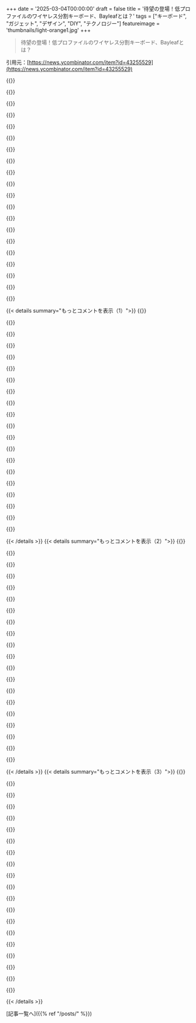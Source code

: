 +++
date = '2025-03-04T00:00:00'
draft = false
title = '待望の登場！低プロファイルのワイヤレス分割キーボード、Bayleafとは？'
tags = ["キーボード", "ガジェット", "デザイン", "DIY", "テクノロジー"]
featureimage = 'thumbnails/light-orange1.jpg'
+++

> 待望の登場！低プロファイルのワイヤレス分割キーボード、Bayleafとは？

引用元：[https://news.ycombinator.com/item?id=43255529](https://news.ycombinator.com/item?id=43255529)

{{<matomeQuote body="これはずっとAppleが作るべきだと思ってたキーボード！UHK 60を使ってるけど、これが買えたら乗り換えるかも。特にAppleの標準レイアウトがあれば、UHKとMacBook間の切り替えでも指が再学習しなくて済むし。" userName="jacobevelyn" createdAt="2025-03-04T16:51:57" color="#785bff">}}

{{<matomeQuote body="似たようなものを探してる人には、これをおすすめ！<br>https://hellonuio.com/" userName="robenkleene" createdAt="2025-03-05T11:50:53" color="">}}

{{<matomeQuote body="似てるけど違うね。<br>https://www.zsa.io/voyager は自分のお気に入り。" userName="TheNightman" createdAt="2025-03-09T22:54:39" color="">}}

{{<matomeQuote body="わあ、ありがと！Dygma Defyを使ってるけど、これに乗り換えるかも！<br>[1] https://dygma.com/products/dygma-defy" userName="arcastroe" createdAt="2025-03-06T21:50:06" color="#ff33a1">}}

{{<matomeQuote body="おお、アドバイスありがとう！" userName="jacobevelyn" createdAt="2025-03-05T13:05:00" color="">}}

{{<matomeQuote body="自分も同じ。低プロファイルは関節に優しくて、低トラベルスイッチのおかげで早くタイプできる。少しネガティブティルトがあれば更に良し。Microsoft Sculptは、全部のエルゴ条件を満たしてたけど、品質がちょっと悪かった上に有線オプションもなかったし、もう製造中止。売却されたけど、Inc.が再販するみたい。" userName="nextos" createdAt="2025-03-04T23:42:53" color="#785bff">}}

{{<matomeQuote body="＞低プロファイルは長期的に関節に良い<br>その通り。10以上のキーボードを試して、やっと1日中使っても痛くならないものを見つけた。これがそのキーボードだよ。[1] https://www.aliexpress.com/item/1005006265944802.html<br>その写真でスキャッターキーを使用するって書いてあるけど、内部の写真はあまり役に立たなかった。" userName="jjani" createdAt="2025-03-05T09:09:45" color="#ff5733">}}

{{<matomeQuote body="自分はMS Sculpt（75%版、ラップトップに似たレイアウト）を愛用してたけど、突然壊れたのは初めての経験だった。低プロファイルが関節に優しいとは思わないけど、パームレストがないと痛めやすい。今はフルサイズのCherryスイッチのゲーミングキーボードを使ってるけど、腕が痛くないよ。" userName="vladvasiliu" createdAt="2025-03-05T10:15:20" color="">}}

{{<matomeQuote body="ワイヤレスの60v2が欲しいな。nice!nanoを使った新しいPCBを作ってみるべきかな。細かいところが難しいんだろうけど。" userName="roflchoppa" createdAt="2025-03-05T04:25:51" color="">}}

{{<matomeQuote body="素晴らしい！洗練された道具を本当に魅力的なアーティファクトに高めたね！デザインの大きな課題は、効率性と魅力的な新しさのバランスを取ることだと思う。Let’s Split v2が出た時に買ったけど、まだハンダ付けしてないな…そろそろやってみるか。" userName="seemaze" createdAt="2025-03-04T15:53:49" color="#785bff">}}

{{<matomeQuote body="次のバージョンではトラックパッドの統合を考えてみては？マウスとキーボードを行き来するのが大変で、みんなキーボード専用のインターフェースに移行しちゃうから。Kinesis Advantageの真ん中にトラックパッドをベロクロで付けて使ってるけど、今は両手でマウスを使えて、キーを離さずに指や親指をパッドに伸ばせる。分離キーボードだと、各側にトラックパッドが必要だけど、サイズが手に入りにくいね。うーん。" userName="w10-1" createdAt="2025-03-04T17:33:16" color="">}}

{{<matomeQuote body="キーの中にトラックパッドを埋め込みたいな。Jキーの下には低感度のトラックパッド、Kキーの下には高感度のトラックパッドを。" userName="jazzabeanie" createdAt="2025-03-05T00:58:24" color="">}}

{{<matomeQuote body="Jキーのトラックポイント使ったことある？W3.1時代の古いCompaqノートPCを見つけて、Jキーのマウスが意外と快適だった！トラックポイントマウスってこんなに良かったっけ？ThinkPadスタイルより好きだな。" userName="mystified5016" createdAt="2025-03-06T15:16:18" color="">}}

{{<matomeQuote body="すごいアイデア！左手で修飾キーを使って、入力かマウスクリックするの？" userName="wyre" createdAt="2025-03-05T04:58:31" color="">}}

{{<matomeQuote body="V2にトラックパッドやトラックポイントを追加することを真剣に検討中だよ。ミニマリストな見た目と感じをあまり犠牲にせずに実現したい。" userName="sgraz" createdAt="2025-03-05T09:42:25" color="#785bff">}}

{{<matomeQuote body="これを読んでとても嬉しい！なかなか話題に上がらないから。自分はErgoDox EZを使っているけど、Framework 13（Kanata付き）の方がトラックパッドで親指でナビゲートできるから便利なんだよね。" userName="JeremyBarbosa" createdAt="2025-03-04T17:43:15" color="">}}

{{<matomeQuote body="自分はErgodox EZの間にタッチパッドを付けてるけど、それでもノートのタッチパッドに比べると届きにくいけど、マウスを使うために肩を動かすよりは全然マシ。" userName="yencabulator" createdAt="2025-03-05T14:55:04" color="">}}

{{<matomeQuote body="両方のキーボードの間にKensington Expert Mouseのトラックボールを置いてみた。テント形状にすることで近くに収まるよ。" userName="mkl" createdAt="2025-03-04T21:07:43" color="">}}

{{<matomeQuote body="個人的には低いキーボードが理解できない。常に手首用のクッションが必要だから、普通の高さが一番安心。低いとクッションありでも低すぎるし、なしだと逆に高すぎて不快。" userName="danielvaughn" createdAt="2025-03-04T16:06:02" color="">}}

{{<matomeQuote body="確かに言いたいことは分かるけど、キーの高さとキーボードの高さには大きな違いがあるんだ。<br>＞正しいエルゴノミクスはキーボードを下向きに角度をつけることだよ。<br>クッションと同じ高さにキーボードを合わせれば、短い距離で指を動かせて疲れにくいかも！" userName="crazygringo" createdAt="2025-03-04T19:45:13" color="#ff5733">}}

{{< details summary="もっとコメントを表示（1）">}}
{{<matomeQuote body="キーボードの角度は腕のサポートや体勢に依存するよね。一般的に20°〜30°の傾きが理想だと思うけど、個人差もあるし。<br>スイッチもほぼ同じ移動距離のものがあるし、腕を同じテーブルで支えるじゃなければ、低いキーボードの利点があまり分からないな。" userName="luqtas" createdAt="2025-03-04T21:05:12" color="">}}

{{<matomeQuote body="それは違うよ。キーボードは常に前腕に対して下向きにすべきだよ。<br>キーボードが上向きだと、手首に負担がかかるからどんな状況でも良くない。特に怪我や障害がない限りね。" userName="crazygringo" createdAt="2025-03-04T21:16:01" color="#ff33a1">}}

{{<matomeQuote body="そうだね！多くの人が間違えているし、誤解も多いから、実際に市場でも上向きのキーボードが出回っているんだ。<br>エルゴノミクスがきちんとしたキーボードを求めるなら、ピアニストを参考にするといいよ。肘を直角に保って、まっすぐ座る。" userName="jwr" createdAt="2025-03-05T01:30:43" color="#38d3d3">}}

{{<matomeQuote body="大学のいろんな参考資料が、前腕は90°〜120°が理想としている。<br>＞また、上向きのキーボードはエルゴノミクスにとって良くないって言ってるけど、著者が指摘した別の研究をリンクするべきだったかも。" userName="luqtas" createdAt="2025-03-04T21:26:27" color="">}}

{{<matomeQuote body="そうだね、前腕を90°下で保つのが理想だよ。<br>＞キーボードが上向きになることはエルゴノミクスには良くない。<br>デスクの高さが合ってないから腕が上向きになっちゃうんだと思う。" userName="crazygringo" createdAt="2025-03-04T21:29:51" color="#ff5733">}}

{{<matomeQuote body="分かった！<br>基準を混同しただけだよ。<br>＞スラントアングルはエルゴノミクスにおいていつも推奨されているんだ。<br>研究によると、スラントが大きければ筋肉の活動が少ないんだ。" userName="luqtas" createdAt="2025-03-04T21:41:41" color="">}}

{{<matomeQuote body="大丈夫だよ、みんなの手首の痛みを減らすために頑張ってるだけだから。<br>テント形状も良いけど、実際に実行するのが難しいから、安価なキットが出てくれたらいいな。" userName="crazygringo" createdAt="2025-03-04T21:49:13" color="#38d3d3">}}

{{<matomeQuote body="完全にフラットなキーボードアクセサリーがあればいいなと思う。Macbookにフィットするようなのがあれば最高。人それぞれだけど、個人的にはこれが大きなエルゴノミクスの利点になると思う。現在の愛用のキーボードがこれに近い0.4cmの高さなんだ。3Dプリントで作れるアイデアも考えてるけど、テーブルにMacbook型のくぼみを彫ってはめ込むのもベストかも。こういうの聞いたことある？" userName="jjani" createdAt="2025-03-05T09:18:16" color="#ff5c5c">}}

{{<matomeQuote body="Ergodoxは調整可能な脚があって、角度をつけたりテント状にできるんだ。ただ、腕が自然に垂れ下がるためにはデスクをかなり低くしないといけない。自分はモーター付きの昇降デスクを使ってるけど、座るときには膝が許す限り低くするしかない。独立したキーボードトレイがあればいいけど、高さやスペースの問題が多いんだ。立ってるときは良い高さが見つけやすいよ。" userName="yencabulator" createdAt="2025-03-05T15:04:52" color="#38d3d3">}}

{{<matomeQuote body="その脚が素晴らしいと思う。どんな（スプリット）キーボードでも adhesive add-on として買えるようになったらいいな。" userName="crazygringo" createdAt="2025-03-05T15:58:15" color="">}}

{{<matomeQuote body="接着剤じゃうまく保持できないと思う。キーボードに金属のスレッドがある理由があるからね。角度を調整してナットを締めることでその角度をロックできるんだ。" userName="yencabulator" createdAt="2025-03-05T16:00:42" color="">}}

{{<matomeQuote body="色々なキーボードを試した結果、低プロフィールにも色々あるってことが分かった。大多数の低プロフィールは確かに低いけど、高さが残ってる。AppleのMagic Keyboardと比べると、K3は倍以上の高さがある。Magic Keyboardは快適で疲れないけど、K3は1、2時間も使うと疲れてくる。多くの低プロフィールは両方の短所ばかりあって、利点はないって感じ。" userName="apocalyptic0n3" createdAt="2025-03-05T14:42:08" color="#785bff">}}

{{<matomeQuote body="自分は低プロフィールキーボードが好きなんだけど、パームパッドが必要な理由が想像できない。自分は前腕がデスクに支えられてるし、手が自然にそのまま流れて打てるから、手に負担がかからない。" userName="lsaferite" createdAt="2025-03-04T20:03:44" color="">}}

{{<matomeQuote body="指の筋肉は人によって全然違うと思う。自分は極端な方かもだけど、ガラスの上でもあまり気にならないし、ラップトップのキーボードも良い妥協だと思ってる。NuPhyの低プロフィールは長時間使うと疲れるけど、ThinkPadのスタンドアロンのトラックポイントキーボードは気に入ってる。" userName="makeitdouble" createdAt="2025-03-04T17:02:43" color="#785bff">}}

{{<matomeQuote body="柔らかいキーボードは手の腱が痛くなるんだ。Appleが有線のキーボードをやめてから、余ってるやつをいくつか買ったけど、今は無線のものを使ってる。まさかAppleのキーボードがゲーミング用になるとは思わなかった。" userName="hinkley" createdAt="2025-03-04T18:29:12" color="">}}

{{<matomeQuote body="別の意見だけど、このキーボードは本棚に飾って使わなくてもいいかな。見た目はすごく良くて、作るのは素晴らしい経験だった。でも、低プロフィール、パッドなし、オルソレイアウト、テントなしは、見た目は美しいけど手が疲れる。エルゴノミクスは個々の問題だから、判断はできないけど。" userName="bee_rider" createdAt="2025-03-04T17:35:41" color="">}}

{{<matomeQuote body="＞ ...低プロフィール、パッドなし、オルソレイアウト、テントなし...<br>テントの件には同意するけど、低プロフィールには反対意見も理解できる。でも、オーソリニアはカラム型の方が手に優しいと思う。あなたはカラムじゃないのが残念なのかもしれない。<br>＞ ...エルゴノミクスは個々の問題...<br>その通りだよね！" userName="volemo" createdAt="2025-03-04T18:08:47" color="#38d3d3">}}

{{<matomeQuote body="理論上はロープロファイルが好きだけど、実際は高品質なMXプロファイルスイッチが多すぎて、ロープロファイルはちょっとお粗末。無潤滑のリニアやガリガリのブラウンクローンには戻れない。" userName="LAC-Tech" createdAt="2025-03-04T23:47:41" color="">}}

{{<matomeQuote body="同意。これだと左下と右下のキーを手のひらで押すのが難しくなるかも。それが小指の負担を減らすんだけど。楽しそうなプロジェクトには見えるけどね。" userName="__MatrixMan__" createdAt="2025-03-04T17:48:42" color="">}}

{{<matomeQuote body="お節介かもしれないけど、よく使う動作にはコーナーのキーを使わない方がいいよ。CapsLockを使ってみて。もっと良いのはホームロー修飾子を試すことだよ。" userName="volemo" createdAt="2025-03-04T18:20:26" color="">}}


{{< /details >}}
{{< details summary="もっとコメントを表示（2）">}}
{{<matomeQuote body="主な問題はエンターや記号のキー。俺はもともとエンターを隅に移動させて、手首を押す形式にした。これがいい感じ。ファームウェアで管理してるから、どのPCにでも簡単に接続できる。アドバイスには感謝するけど、もう戻れないかもな。" userName="__MatrixMan__" createdAt="2025-03-05T00:15:44" color="#785bff">}}

{{<matomeQuote body="俺も結構普通のキーボードから離れてる。36キーのスプリットで、Dvorakレイアウト。すべての特殊記号はL2に。指を休ませる位置から一番遠くなることはないから満足してる。" userName="volemo" createdAt="2025-03-05T06:09:01" color="#ff5733">}}

{{<matomeQuote body="シンプルなスプリットセットアップ、確かに見た目がいい。今はPlanckとErgodoxを併用してるけど、Planckに慣れてしまって大半のErgodoxのキーは使わなくなった。次は君のセットアップに近い感じになるかもしれないな。" userName="__MatrixMan__" createdAt="2025-03-05T06:32:36" color="">}}

{{<matomeQuote body="結局は好みに依存するよ。タイピング中は手首を浮かせて休むときは休むスタイルが一番いい。だから手首が低めのキーボードが合ってる。" userName="exitb" createdAt="2025-03-04T18:10:53" color="">}}

{{<matomeQuote body="ほんとに美しいキーボード！キーボードはすごく面白い趣味プロジェクトだよ。スコープは小さいけど、いろんなテーマに触れられるし、自分が興味を持ちたいものを選べる。" userName="klauserc" createdAt="2025-03-04T16:13:08" color="#ff5c5c">}}

{{<matomeQuote body="面白いな、カスタムキーボードにはまったのはほんの3週間前。Mill-Maxソケットは考えた？俺は80％のTKL ISOロープロファイルキーボードが好きだけど、あまり見ない。カスタムソリューションを考えているけど、時間がないんだ。" userName="sandreas" createdAt="2025-03-05T06:02:35" color="">}}

{{<matomeQuote body="カスタムキーボードにはまって三週間か。時間をかけて楽しんでね。小ロットでのPCBの発注は残念ながら高いし、特に大きいサイズだと厳しい。分割されたキーボードなら安くできるPCBがいっぱいあるよ。" userName="ValentinPearce" createdAt="2025-03-05T10:53:25" color="#38d3d3">}}

{{<matomeQuote body="エルゴノミックなスプリットキーボードには興味ないな。自分の完璧なユニコーンに出会ったけど、恥ずかしいから何かは言わないよ。ただし、いくつかのヒントはあるよ：<br>＋ 低プロファイル（Kailh）<br>＋ TKL 80％と100％<br>＋ ANSIとISOがある<br>＋ ワイヤレス<br>○ スプリットではない（個人の好みによる）<br>－ ホットスワップはできない<br>－ QMKやZMKには非対応<br><br>ホットスワップをMill-Max 7305か3305でやろうと思ってるけど、ハンダ付けが大変そうだな。" userName="sandreas" createdAt="2025-03-05T13:20:26" color="">}}

{{<matomeQuote body="OP、おめでとう！プロトタイプと製品を作るのが最高だね。<br>他のスプリットメカニカルキーボードもチェックしてみてね：<br>ZSA Voyager<br>Moergo Glove 80" userName="UI_at_80x24" createdAt="2025-03-04T15:49:37" color="">}}

{{<matomeQuote body="これは素晴らしいね。OPのキーボードに似たやつもいくつか教えるよ。<br>彼らがインスパイアされたキーボード（まだ販売されてないかも）：<br>https://old.reddit.com/r/ErgoMechKeyboards/comments/1cfg3vr/...<br>Corneish（在庫切れ）：<br>https://lowprokb.ca/products/corne-ish-zen?variant=376943319...<br><br>Unicorne：<br>https://new.boardsource.xyz/products/unicorne-LP<br>Corneishは本当に素晴らしいと思う。おそらくオープンソースでもあるんじゃないかな。" userName="cole-k" createdAt="2025-03-04T18:55:53" color="#ff5733">}}

{{<matomeQuote body="Mikefiveは俺の夢のワークキーボードだ。今使ってるやつより2つキーが多いけど、追加のキーで何かできるはず。" userName="ValentinPearce" createdAt="2025-03-05T11:05:37" color="">}}

{{<matomeQuote body="OPのキーボードとは少し違うけど、俺と同僚たちが使ってる素晴らしい製品があるよ：'Ultimate Hacking Keyboard' 60（通常UHKと呼ばれる）。俺はパームレストと最近のリサアクセサリーをつけて使ってるから、分割してテンティングして手首や前腕の緊張が少ないよ。" userName="johncalvinyoung" createdAt="2025-03-04T22:25:32" color="">}}

{{<matomeQuote body="Voyager使ってて、めっちゃ満足してるよ。たくさんタイピングしても手首が痛くならない。<br>https://imgur.com/pklEZSh<br>Ambients Silent Choc Switches（20gリニア）、worklouderのキーキャップ（Pure）" userName="tortilla" createdAt="2025-03-05T01:00:46" color="">}}

{{<matomeQuote body="注文した時はキーキャップがどうなるかわからなかったけど、説明しづらいけどストックより良い感じがする。静音スイッチでの打音も少し良いし、ストックのキーキャップには少し鈍い音があった気がする。" userName="tortilla" createdAt="2025-03-05T04:41:11" color="">}}

{{<matomeQuote body="もし機能やデザインよりもエルゴノミクスを重視するなら、Kinesis Advantage 360 Professionalを優先した方がいいかも。" userName="w10-1" createdAt="2025-03-04T17:24:14" color="">}}

{{<matomeQuote body="Glove80はKinesisにすごく似てるけど、オープンソースのZMKファームウェアとかを使ってるみたい。Kinesisはサポートしてないけど。<br>https://www.moergo.com/<br>追記：忘れてた。Advantage360 ProもZMKを使ってるみたい。どちらもエルゴノミクスを重視する人には素晴らしい選択肢だと思うよ。" userName="porkloin" createdAt="2025-03-04T17:41:08" color="#ff5733">}}

{{<matomeQuote body="もっと進化させてCharybdisにして、より純粋な形のzmkやトラックボールオプションも考えてみれば？" userName="okayishdefaults" createdAt="2025-03-05T10:46:30" color="">}}

{{<matomeQuote body="ZSA Moonlander使ってるけど、めっちゃ好き！オススメだよ！" userName="szvsw" createdAt="2025-03-04T23:51:15" color="#38d3d3">}}

{{<matomeQuote body="理想のキーボードは、黒かスペースグレーのMagic Keyboardを分割すること。これが一番近いね。普通のレイアウトに慣れ過ぎてて、オルトリニアには行けないけど、確かに見た目はスッキリしててモダンだよね。" userName="tquinn" createdAt="2025-03-04T19:16:48" color="">}}

{{<matomeQuote body="＞理想のキーボードは、黒かスペースグレーのMagic Keyboardを分割すること。”私もそう思う。こういうのを求めてる人、多いと思う。Magic Keyboardのキーは全部欲しいし、Karabinerのバインドもいくつか使ってるから、レイヤーを追加してるんだ。" userName="K7PJP" createdAt="2025-03-05T01:09:25" color="#ff33a1">}}


{{< /details >}}
{{< details summary="もっとコメントを表示（3）">}}
{{<matomeQuote body="批判：非標準レイアウト<br>- 矢印キーのブロックはどこ？Insert/Delete/Home/End/PgUp/PgDownのブロックは？<br>- 非段違いのキーはタイプしづらいし、ミスタイプが増えちゃうよ。<br>質問：<br>- nキー・ロールオーバーはありますか？<br>- オプションのワイヤーは受け入れますか？ゲームはレスポンスタイムが大事だから。プログラミングや執筆もキー遅延があるとキツいし。" userName="Executor" createdAt="2025-03-04T18:14:36" color="">}}

{{<matomeQuote body="＞矢印キーのブロックはどこ？Insert/Delete/Home/End/PgUp/PgDownのブロックは？”ナビレイヤーにあります。分割キーボードは、2つの3x5のキーグリッドと3つの親指ボタンの構成が人気で、ホールドが必要な場合もあります。すぐに慣れるし、自分好みにアレンジできるよ。Miryokuが人気の実装だよ。見た目は変かもだけど、すぐに慣れるか、自分の好みに変えられるから。" userName="cbm-vic-20" createdAt="2025-03-04T19:23:37" color="">}}

{{<matomeQuote body="アイデアは分かるけど、複数のモディファイアを使うショートカットはどれくらい快適なのかな？" userName="vladvasiliu" createdAt="2025-03-05T10:18:45" color="">}}

{{<matomeQuote body="34キーの分割キーボード使ってるけど、結構快適だよ。モディファイアは両方の半分にミラーリングしてるから、ショートカットの非モディファイアキーによって、逆の手で押す感じだね。" userName="ValentinPearce" createdAt="2025-03-05T10:56:47" color="">}}

{{<matomeQuote body="オルトリニアは標準だけど、キーボードには非伝統的なレイアウト。60%キーボードだとメインのアルファベットフルセクションだけになって、Escが~/`キーに押し込まれることもある。60%のキーボードは、ファームウェアの修正レイヤーを使用して、ファンクションキーやページアップのコントロールブロックを戻す必要があるよ。" userName="6SixTy" createdAt="2025-03-04T18:58:07" color="">}}

{{<matomeQuote body="分割キーボードにはもう戻れないと思う。オルトリニアレイアウトはレイヤーの設定を楽にしてくれるし、一時的な矢印キーとかカーソル移動ブロックも設置できるから。ZMKはnキー・ロールオーバーとレイヤーをサポートしてるよ。" userName="striking" createdAt="2025-03-04T18:19:51" color="#ff33a1">}}

{{<matomeQuote body="これらのキーボードを使うと、違う筋肉の記憶を学ぶ必要がある。その代わりに、指を無理に曲げずに快適さを得られる。もしそれが魅力的じゃないなら、わざわざ始める理由はないわ。でも、ホームポジションを中心に生活することが魅力なら、学ぶのはそんなに大変じゃないはず。たぶん数か月で慣れるよ。" userName="LAC-Tech" createdAt="2025-03-04T23:55:14" color="#785bff">}}

{{<matomeQuote body="自分専用のキーボードを一からデザインして作るなら、普通のレイアウトを期待するのは無理じゃない？全てが君のためだけの特注品なんだから。" userName="Etheryte" createdAt="2025-03-04T18:33:25" color="">}}

{{<matomeQuote body="いい書き方だね。そんなに薄いものを作るなら、はんだ付けの問題が出るのは当然だよ。標準的な管理法は、一度に全部をホットプレートでやるリフローはんだ付けなんだ。" userName="aredox" createdAt="2025-03-04T15:10:12" color="">}}

{{<matomeQuote body="ありがとう！最初はSMDステンシルと50x50mmのホットプレートでやってみたけど、大きめのホットプレートを使った方が良かったかも。ただ小型のプレートだと、はんだペーストを手動で塗るのが簡単だったんだ。まあ、このスイッチは特にホビーレベルの機器でははんだ付けが難しいからさ。" userName="sgraz" createdAt="2025-03-05T09:56:54" color="#ff5c5c">}}

{{<matomeQuote body="安い鉄の鍋に砂を入れてインダクションコンロでリフローしたら、うまくいったよ！" userName="shellfishgene" createdAt="2025-03-05T10:14:16" color="#ff5c5c">}}

{{<matomeQuote body="この動画は、ここで使われた技術とホットプレートがそのまま登場するよ。" userName="ghostly_s" createdAt="2025-03-04T18:20:49" color="">}}

{{<matomeQuote body="これめっちゃ好き！同じような経験がある。見た目はそんなに違うけど、基本的なアイデアは似てる。NuphyとPlanckが双子になる妄想したよ。予算の関係で薄さは諦めて、小ささだけを優先したんだ。FDMで作って、3Dプリント可能な基板も用意したし、フルワイヤレス体験のためにzmkを使ってる。バッテリーも1ヶ月以上持つし、稀に使うキーにはシールを貼ったカスタムキーキャップもあった。ちなみに、これがすべての用途に使えない理由は、一部の操作をするのに二本の手が必要だからなんだ。" userName="ushiocheng" createdAt="2025-03-05T03:09:47" color="#38d3d3">}}

{{<matomeQuote body="グリッドレイアウトは未来的で、アニメっぽい感じもするね。すごくかっこいいけど、スタガードレイアウトしか使ったことがないから慣れにどれくらい時間がかかるかは疑問だよ。" userName="aylmao" createdAt="2025-03-04T18:32:08" color="">}}

{{<matomeQuote body="他のコメントには、スタガードからコラム型への移行が大変だって言ってるけど、私は大丈夫だよ（月産100WPM以上で、MoonlanderからLenovo/Macbookまで使ってる）。キーボードを変える時に悩んだのは、キー配置をいじりすぎたこと。設定できるのが魅力だけど、長年のクセがあったことを忘れちゃった。これらのキーボードのデフォルトは自分の使い方に100パーセント合わないから、まずは今使っているものをそのままマッピングするといいよ。その後、徐々に自分好みに変えていけるし。また、触るタイピングができないなら、スプリットキーボードは習得が難しいと思うよ。編集：それでもコラム型の方が数字キーを一貫して押せるようになったな。" userName="isaacaggrey" createdAt="2025-03-04T19:17:50" color="#785bff">}}

{{<matomeQuote body="MacBookのキーボードからLily58のスプリットキーボードに変えたら、調整に2週間かかったよ。最初は標準キーボードで100～110wpmだったけど、スプリット初日には20～30wpmになって、1週間で60wpm、2週間で80wpmに上がった。今では140wpmだよ。標準キーボードでは、下段の人差し指と小指が自然に動かないから、速く打った時にミスが多かった。" userName="milch" createdAt="2025-03-05T04:26:09" color="#38d3d3">}}

{{<matomeQuote body="子供の頃から標準のQWERTYキーボードでタッチタイピングを習ったけど、Ergodox EZに変えたら完全に慣れるまで2年はかかったかな。慣れるのに6ヶ月～1年かかって、ミスすることが多かった。でも、それでも使う価値はあるよ！" userName="squigz" createdAt="2025-03-04T18:41:47" color="#ff5c5c">}}

{{<matomeQuote body="数週間で慣れたけど、今はPlanckが大好き！ノートパソコンのキーボードより速く打てるし、右小指でPを打つのもすごく楽。" userName="LAC-Tech" createdAt="2025-03-04T23:52:13" color="">}}

{{<matomeQuote body="気軽に試してみてほしいな。普通のキーボードからRaiseみたいなスプリットキーボードに移行するのに10分しかかからなかった。次のスプリットはDefyというカラム型で、慣れるのに3日かかった。今はカラム型もステッガード型も全く問題ないよ。ただ、変化の実感はあまりなかったかな。" userName="ciberado" createdAt="2025-03-04T21:21:50" color="">}}

{{<matomeQuote body="これめっちゃいい！私も“Let’s Split”スタイルのキーボーダーだから、ワクワクした！このレイアウトスタイル用のしっかりしたケースが少ないよね。次の生産を考えているなら、通知用のメールリストを作ってほしいな。絶対欲しい！" userName="snide" createdAt="2025-03-04T15:10:31" color="">}}


{{< /details >}}


[記事一覧へ]({{% ref "/posts/" %}})

